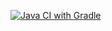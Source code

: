 [![Java CI with Gradle](https://github.com/Anna-Omelchenko/aqa-web/actions/workflows/gradle.yml/badge.svg)](https://github.com/Anna-Omelchenko/aqa-web/actions/workflows/gradle.yml)